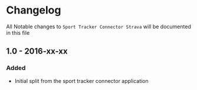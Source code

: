 # Changelog

All Notable changes to `Sport Tracker Connector Strava` will be documented in this file

## 1.0 - 2016-xx-xx

### Added
- Initial split from the sport tracker connector application
